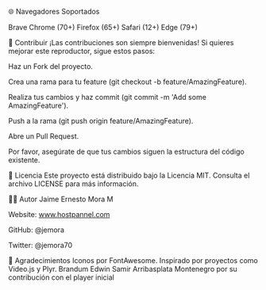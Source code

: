 🌐 Navegadores Soportados

Brave
Chrome (70+)
Firefox (65+)
Safari (12+)
Edge (79+)

🤝 Contribuir
¡Las contribuciones son siempre bienvenidas! Si quieres mejorar este reproductor, sigue estos pasos:

Haz un Fork del proyecto.

Crea una rama para tu feature (git checkout -b feature/AmazingFeature).

Realiza tus cambios y haz commit (git commit -m 'Add some AmazingFeature').

Push a la rama (git push origin feature/AmazingFeature).

Abre un Pull Request.

Por favor, asegúrate de que tus cambios siguen la estructura del código existente.

📜 Licencia
Este proyecto está distribuido bajo la Licencia MIT. Consulta el archivo LICENSE para más información.

👨‍💻 Autor
Jaime Ernesto Mora M

Website: www.hostpannel.com

GitHub: @jemora

Twitter: @jemora70

🙏 Agradecimientos
Iconos por FontAwesome.
Inspirado por proyectos como Video.js y Plyr.
Brandum Edwin Samir Arribasplata Montenegro por su contribución con el player inicial
